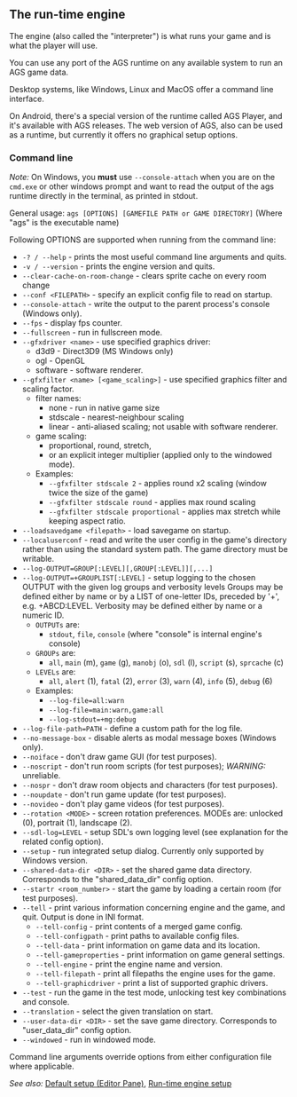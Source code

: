## The run-time engine

The engine (also called the "interpreter") is what runs your game and is
what the player will use.

You can use any port of the AGS runtime on any available system to run an AGS game data. 

Desktop systems, like Windows, Linux and MacOS offer a command line interface.

On Android, there's a special version of the runtime called AGS Player, and it's available with AGS releases. The web version of AGS, also can be used as a runtime, but currently it offers no graphical setup options. 

### Command line

*Note:* On Windows, you **must** use `--console-attach` when you are on the `cmd.exe` or other windows prompt and want to 
read the output of the ags runtime directly in the terminal, as printed in stdout.

General usage: `ags [OPTIONS] [GAMEFILE PATH or GAME DIRECTORY]`
(Where "ags" is the executable name)

Following OPTIONS are supported when running from the command line:

* `-? / --help` - prints the most useful command line arguments and quits.
* `-v / --version` - prints the engine version and quits.
* `--clear-cache-on-room-change` - clears sprite cache on every room change
* `--conf <FILEPATH>` - specify an explicit config file to read on startup.
* `--console-attach` - write the output to the parent process's console (Windows only).
* `--fps` - display fps counter.
* `--fullscreen` - run in fullscreen mode.
* `--gfxdriver <name>` - use specified graphics driver:
  * d3d9 - Direct3D9 (MS Windows only)
  * ogl - OpenGL
  * software - software renderer.
* `--gfxfilter <name> [<game_scaling>]` - use specified graphics filter and scaling factor.
  * filter names:
    * none - run in native game size
    * stdscale - nearest-neighbour scaling
    * linear - anti-aliased scaling; not usable with software renderer.
  * game scaling:
    * proportional, round, stretch,
    * or an explicit integer multiplier (applied only to the windowed mode).
  * Examples:
    * `--gfxfilter stdscale 2` - applies round x2 scaling (window twice the size of the game)
    * `--gfxfilter stdscale round` - applies max round scaling
    * `--gfxfilter stdscale proportional` - applies max stretch while keeping aspect ratio.
* `--loadsavedgame <filepath>` - load savegame on startup.
* `--localuserconf` - read and write the user config in the game's directory rather than using the standard system path. The game directory must be writable.
* `--log-OUTPUT=GROUP[:LEVEL][,GROUP[:LEVEL]][,...]`
* `--log-OUTPUT=+GROUPLIST[:LEVEL]` - setup logging to the chosen OUTPUT with the given log groups and verbosity levels
  Groups may be defined either by name or by a LIST of one-letter IDs, preceded by '+', e.g. +ABCD:LEVEL. Verbosity may be defined either by name or a numeric ID.
  * `OUTPUTs` are:
    * `stdout`, `file`, `console` (where "console" is internal engine's console)
  * `GROUPs` are:
    * `all`, `main` (m), `game` (g), `manobj` (o), `sdl` (l), `script` (s), `sprcache` (c)
  * `LEVELs` are:
    * `all`, `alert` (1), `fatal` (2), `error` (3), `warn` (4), `info` (5), `debug` (6)
  * Examples:
    * `--log-file=all:warn`
    * `--log-file=main:warn,game:all`
    * `--log-stdout=+mg:debug`
* `--log-file-path=PATH` - define a custom path for the log file.
* `--no-message-box` - disable alerts as modal message boxes (Windows only).
* `--noiface` - don't draw game GUI (for test purposes).
* `--noscript` - don't run room scripts (for test purposes); *WARNING:* unreliable.
* `--nospr` - don't draw room objects and characters (for test purposes).
* `--noupdate` - don't run game update (for test purposes).
* `--novideo` - don't play game videos (for test purposes).
* `--rotation <MODE>` - screen rotation preferences. MODEs are:  unlocked (0), portrait (1), landscape (2).
* `--sdl-log=LEVEL` - setup SDL's own logging level (see explanation for the related config option).
* `--setup` - run integrated setup dialog. Currently only supported by Windows version.
* `--shared-data-dir <DIR>` - set the shared game data directory. Corresponds to the "shared_data_dir" config option.
* `--startr <room_number>` - start the game by loading a certain room (for test purposes).
* `--tell` - print various information concerning engine and the game, and quit. Output is done in INI format.
  * `--tell-config` - print contents of a merged game config.
  * `--tell-configpath` - print paths to available config files.
  * `--tell-data` - print information on game data and its location.
  * `--tell-gameproperties` - print information on game general settings.
  * `--tell-engine` - print the engine name and version.
  * `--tell-filepath` - print all filepaths the engine uses for the game.
  * `--tell-graphicdriver` - print a list of supported graphic drivers.
* `--test` - run the game in the test mode, unlocking test key combinations and console.
* `--translation` - select the given translation on start.
* `--user-data-dir <DIR>` - set the save game directory. Corresponds to "user_data_dir" config option.
* `--windowed` - run in windowed mode.


Command line arguments override options from either configuration file where applicable.


*See also:* [Default setup (Editor Pane)](DefaultSetup), [Run-time engine setup](Setup)